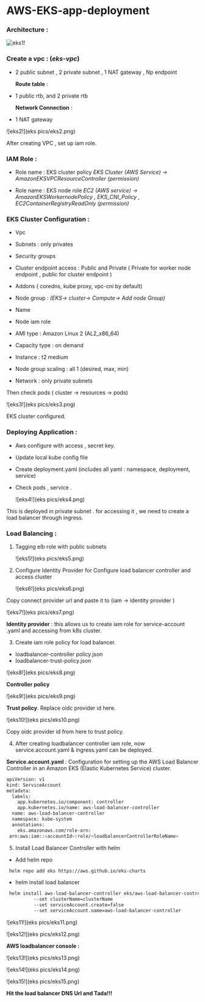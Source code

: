 # AWS-EKS-app-deployment

### Architecture :

![eks1!](eks_pics/eks1.png)

### Create a vpc : (_eks-vpc_)
- 2 public subnet , 2 private subnet , 1 NAT gateway , Np endpoint
  
  **Route table** : 
- 1 public rtb, and 2 private rtb
  
  **Network Connection** : 
- 1 NAT gateway
  
![eks2!](eks pics/eks2.png)

After creating VPC , set up iam role.

### IAM Role : 
- Role name : EKS cluster policy
 _EKS Cluster (AWS Service) -> AmazonEKSVPCResourceController (permission)_

- Role name : EKS node role
 _EC2 (AWS service)  -> AmazonEKSWorkernodePolicy , EKS_CNI_Policy , EC2ContainerRegistryReadOnly (permission)_


### EKS Cluster Configuration :
- Vpc 
- Subnets : only privates 
- Security groups 
- Cluster endpoint access : Public and Private ( Private for worker node endpoint , public for cluster endpoint )
- Addons ( coredns, kube proxy, vpc-cni by default)
- Node group : 
  _(EKS-> cluster-> Compute-> Add node Group)_
  
- Name
- Node iam role 
- AMI type : Amazon Linux 2 (AL2_x86_64)
- Capacity type : on demand 
- Instance : t2 medium 
- Node group scaling : all 1 (desired, max, min)
- Network : only private subnets 

Then check pods ( cluster -> resources -> pods)

![eks3!](eks pics/eks3.png)

EKS cluster configured.

### Deploying Application : 
- Aws configure with access , secret key.
- Update local kube config file 
- Create deployment.yaml (includes all yaml :  namespace, deployment, service) 
- Check pods , service .
  
  ![eks4!](eks pics/eks4.png)

This is deployed in private subnet . for accessing it , we need to create a load balancer through ingress.


### Load Balancing : 
1. Tagging elb role with public subnets
   
   ![eks5!](eks pics/eks5.png) 


3. Configure  Identity Provider for Configure load balancer controller and access cluster
   
   ![eks6!](eks pics/eks6.png)
   
Copy connect provider url and paste it to (iam -> identity provider )

![eks7!](eks pics/eks7.png)

**Identity provider** : this allows us to create iam role for service-account .yaml and accessing from k8s cluster.

3. Create iam role policy for load balancer. 
- loadbalancer-controller policy.json
- loadbalancer-trust-policy.json 

![eks8!](eks pics/eks8.png)

**Controller policy**

![eks9!](eks pics/eks9.png)

**Trust policy**. Replace oidc provider id here.

![eks10!](eks pics/eks10.png)

Copy oidc provider id from here to trust policy. 

      
4. After creating loadbalancer controller iam role, now service.account.yaml & ingress.yaml can be deployed. 
 
**Service.account.yaml** : Configuration for setting up the AWS Load Balancer Controller in an Amazon EKS (Elastic Kubernetes Service) cluster. 
```sh
apiVersion: v1
kind: ServiceAccount
metadata:
  labels:
    app.kubernetes.io/component: controller
    app.kubernetes.io/name: aws-load-balancer-controller
  name: aws-load-balancer-controller
  namespace: kube-system
  annotations:
    eks.amazonaws.com/role-arn:
 arn:aws:iam::<accountId>:role/<loadbalancerControllerRoleName>
```

5. Install Load Balancer Controller with helm 

- Add helm repo
  
```sh
 helm repo add eks https://aws.github.io/eks-charts
```


- helm install load balancer
  
```sh
 helm install aws-load-balancer-controller eks/aws-load-balancer-controller -n           kube-system
          --set clusterName=clusterName
          --set serviceAccount.create=false
          --set serviceAccount.name=aws-load-balancer-controller
```

![eks11!](eks pics/eks11.png)

![eks12!](eks pics/eks12.png)

**AWS loadbalancer  console :** 

![eks13!](eks pics/eks13.png)

![eks14!](eks pics/eks14.png)

![eks15!](eks pics/eks15.png)

**Hit the load balancer DNS Url and Tada!!!**
